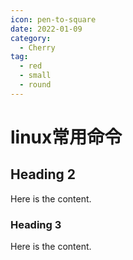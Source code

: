 ```yaml
---
icon: pen-to-square
date: 2022-01-09
category:
  - Cherry
tag:
  - red
  - small
  - round
---
```


# linux常用命令

## Heading 2

Here is the content.

### Heading 3

Here is the content.

